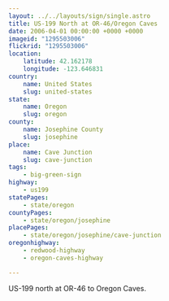 ```yaml
---
layout: ../../layouts/sign/single.astro
title: US-199 North at OR-46/Oregon Caves
date: 2006-04-01 00:00:00 +0000 +0000
imageid: "1295503006"
flickrid: "1295503006"
location:
    latitude: 42.162178
    longitude: -123.646831
country:
    name: United States
    slug: united-states
state:
    name: Oregon
    slug: oregon
county:
    name: Josephine County
    slug: josephine
place:
    name: Cave Junction
    slug: cave-junction
tags:
    - big-green-sign
highway:
    - us199
statePages:
    - state/oregon
countyPages:
    - state/oregon/josephine
placePages:
    - state/oregon/josephine/cave-junction
oregonhighway:
    - redwood-highway
    - oregon-caves-highway

---
```

US-199 north at OR-46 to Oregon Caves.